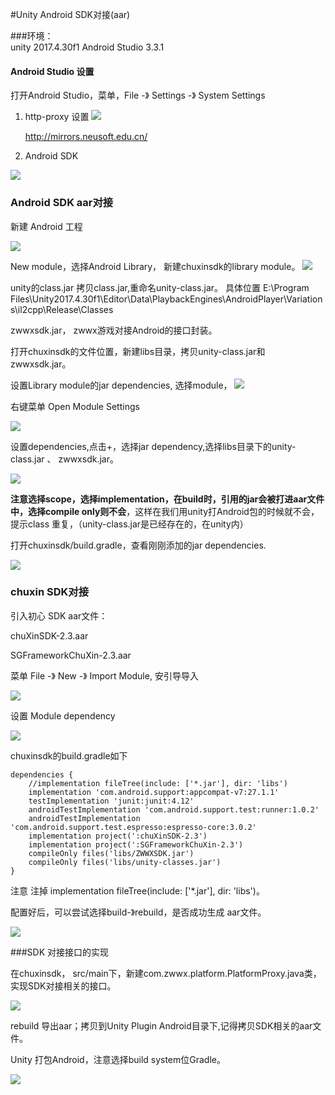 #Unity Android SDK对接(aar)

###环境：	
	 unity 2017.4.30f1
	Android Studio 3.3.1

#### Android Studio 设置

  打开Android Studio，菜单，File -》 Settings -》 System Settings
 
1. http-proxy 设置
![](./picture/aar/1.png)

	http://mirrors.neusoft.edu.cn/

2. Android SDK

![](./picture/aar/2.png)

### Android SDK aar对接

新建 Android 工程

![](./picture/aar/3.png)

New module，选择Android Library， 新建chuxinsdk的library module。
![](./picture/aar/4.png)

unity的class.jar
拷贝class.jar,重命名unity-class.jar。 具体位置
E:\Program Files\Unity2017.4.30f1\Editor\Data\PlaybackEngines\AndroidPlayer\Variations\il2cpp\Release\Classes

zwwxsdk.jar， zwwx游戏对接Android的接口封装。

打开chuxinsdk的文件位置，新建libs目录，拷贝unity-class.jar和 zwwxsdk.jar。 

设置Library module的jar dependencies, 选择module，
![](./picture/aar/5.png)

右键菜单 Open Module Settings

![](./picture/aar/6.png)

设置dependencies,点击+，选择jar dependency,选择libs目录下的unity-class.jar 、 zwwxsdk.jar。

![](./picture/aar/7.png)

**注意选择scope，选择implementation，在build时，引用的jar会被打进aar文件中，选择compile only则不会**，这样在我们用unity打Android包的时候就不会，提示class 重复，（unity-class.jar是已经存在的，在unity内）

打开chuxinsdk/build.gradle，查看刚刚添加的jar dependencies.

![](./picture/aar/8.png)

### chuxin SDK对接

引入初心 SDK aar文件：

chuXinSDK-2.3.aar

SGFrameworkChuXin-2.3.aar

菜单 File -》 New -》 Import Module, 安引导导入

![](./picture/aar/9.png)

设置 Module dependency

![](./picture/aar/10.png)

chuxinsdk的build.gradle如下

	dependencies {
	    //implementation fileTree(include: ['*.jar'], dir: 'libs')
	    implementation 'com.android.support:appcompat-v7:27.1.1'
	    testImplementation 'junit:junit:4.12'
	    androidTestImplementation 'com.android.support.test:runner:1.0.2'
	    androidTestImplementation 'com.android.support.test.espresso:espresso-core:3.0.2'
	    implementation project(':chuXinSDK-2.3')
	    implementation project(':SGFrameworkChuXin-2.3')
	    compileOnly files('libs/ZWWXSDK.jar')
	    compileOnly files('libs/unity-classes.jar')
	}

注意 注掉 implementation fileTree(include: ['*.jar'], dir: 'libs')。

配置好后，可以尝试选择build-》rebuild，是否成功生成 aar文件。

![](./picture/aar/11.png)

###SDK 对接接口的实现

在chuxinsdk， src/main下，新建com.zwwx.platform.PlatformProxy.java类，实现SDK对接相关的接口。

![](./picture/aar/12.png)


rebuild 导出aar；拷贝到Unity Plugin Android目录下,记得拷贝SDK相关的aar文件。

Unity 打包Android，注意选择build system位Gradle。

![](./picture/aar/13.png)

